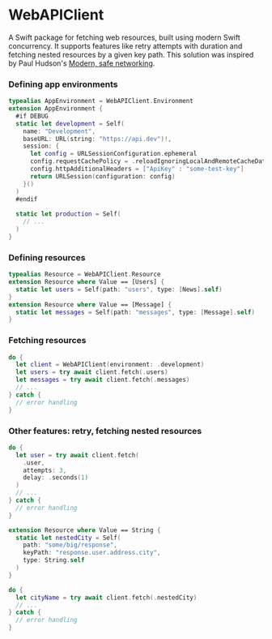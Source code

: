 # WebAPIClient

A Swift package for fetching web resources, built using modern Swift concurrency. It supports features like retry attempts with duration and fetching nested resources by a given key path. This solution was inspired by Paul Hudson's [Modern, safe networking](https://www.hackingwithswift.com/plus/unwrap-live-2023/modern-safe-networking).

### Defining app environments

```swift
typealias AppEnvironment = WebAPIClient.Environment
extension AppEnvironment {
  #if DEBUG
  static let development = Self(
    name: "Development",
    baseURL: URL(string: "https://api.dev")!,
    session: {
      let config = URLSessionConfiguration.ephemeral
      config.requestCachePolicy = .reloadIgnoringLocalAndRemoteCacheData
      config.httpAdditionalHeaders = ["ApiKey" : "some-test-key"]
      return URLSession(configuration: config)
    }()
  )
  #endif
  
  static let production = Self(
    // ...
  )
}
```
                      
### Defining resources
                      
```swift
typealias Resource = WebAPIClient.Resource
extension Resource where Value == [Users] {
  static let users = Self(path: "users", type: [News].self)
}
extension Resource where Value == [Message] {
  static let messages = Self(path: "messages", type: [Message].self)
}
```

### Fetching resources

```swift
do {
  let client = WebAPIClient(environment: .development)
  let users = try await client.fetch(.users)
  let messages = try await client.fetch(.messages)
  // ...
} catch {
  // error handling
}
```

### Other features: retry, fetching nested resources

```swift
do {
  let user = try await client.fetch(
    .user,
    attempts: 3,
    delay: .seconds(1)
  )
  // ...
} catch {
  // error handling
}
```
              
```swift
extension Resource where Value == String {
  static let nestedCity = Self(
    path: "some/big/response",
    keyPath: "response.user.address.city",
    type: String.self
  )
}
```

```swift
do {
  let cityName = try await client.fetch(.nestedCity)
  // ...
} catch {
  // error handling
}
```
